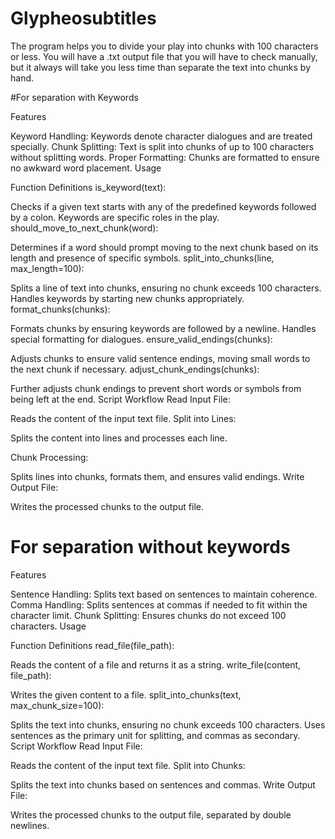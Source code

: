 # Glypheosubtitles
The program helps you to divide your play into chunks with 100 characters or less. You will have a .txt output file that you will have to check manually, but it always will take you less time than separate the text into chunks by hand.

#For separation with Keywords

Features

Keyword Handling: Keywords denote character dialogues and are treated specially.
Chunk Splitting: Text is split into chunks of up to 100 characters without splitting words.
Proper Formatting: Chunks are formatted to ensure no awkward word placement.
Usage

Function Definitions
is_keyword(text):

Checks if a given text starts with any of the predefined keywords followed by a colon.
Keywords are specific roles in the play.
should_move_to_next_chunk(word):

Determines if a word should prompt moving to the next chunk based on its length and presence of specific symbols.
split_into_chunks(line, max_length=100):

Splits a line of text into chunks, ensuring no chunk exceeds 100 characters.
Handles keywords by starting new chunks appropriately.
format_chunks(chunks):

Formats chunks by ensuring keywords are followed by a newline.
Handles special formatting for dialogues.
ensure_valid_endings(chunks):

Adjusts chunks to ensure valid sentence endings, moving small words to the next chunk if necessary.
adjust_chunk_endings(chunks):

Further adjusts chunk endings to prevent short words or symbols from being left at the end.
Script Workflow
Read Input File:

Reads the content of the input text file.
Split into Lines:

Splits the content into lines and processes each line.

Chunk Processing:

Splits lines into chunks, formats them, and ensures valid endings.
Write Output File:

Writes the processed chunks to the output file.

# For separation without keywords 

Features

Sentence Handling: Splits text based on sentences to maintain coherence.
Comma Handling: Splits sentences at commas if needed to fit within the character limit.
Chunk Splitting: Ensures chunks do not exceed 100 characters.
Usage

Function Definitions
read_file(file_path):

Reads the content of a file and returns it as a string.
write_file(content, file_path):

Writes the given content to a file.
split_into_chunks(text, max_chunk_size=100):

Splits the text into chunks, ensuring no chunk exceeds 100 characters.
Uses sentences as the primary unit for splitting, and commas as secondary.
Script Workflow
Read Input File:

Reads the content of the input text file.
Split into Chunks:

Splits the text into chunks based on sentences and commas.
Write Output File:

Writes the processed chunks to the output file, separated by double newlines.
